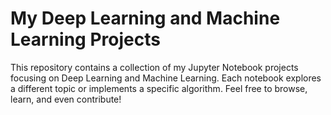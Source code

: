 # My Deep Learning and Machine Learning Projects

This repository contains a collection of my Jupyter Notebook projects focusing on Deep Learning and Machine Learning. 
Each notebook explores a different topic or implements a specific algorithm. Feel free to browse, learn, and even contribute!
